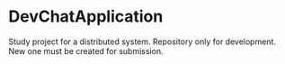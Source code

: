 # DevChatApplication
Study project for a distributed system. Repository only for development. New one must be created for submission.
